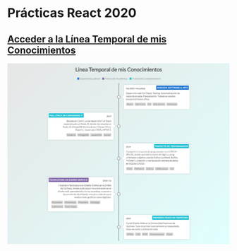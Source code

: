 # Prácticas React 2020

## [Acceder a la Línea Temporal de mis Conocimientos](https://laurajuanna.github.io/practicas-react/)

![Screenshot del Index](https://github.com/laurajuanna/practicas-react/blob/master/src/resume.png)

